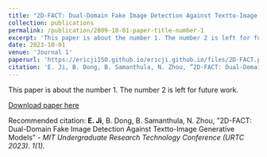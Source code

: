 ```yaml
---
title: "2D-FACT: Dual-Domain Fake Image Detection Against Textto-Image Generative Models"
collection: publications
permalink: /publication/2009-10-01-paper-title-number-1
excerpt: 'This paper is about the number 1. The number 2 is left for future work.'
date: 2023-10-01
venue: 'Journal 1'
paperurl: 'https://ericji150.github.io/ericji.github.io/files/2D-FACT.pdf'
citation: 'E. Ji, B. Dong, B. Samanthula, N. Zhou, ”2D-FACT: Dual-Domain Fake Image Detection Against Textto-Image Generative Models”'
---
```

This paper is about the number 1. The number 2 is left for future work.

[Download paper here](https://ericji150.github.io/ericji.github.io/files/2D-FACT.pdf)

Recommended citation: **E. Ji**, B. Dong, B. Samanthula, N. Zhou, ”2D-FACT: Dual-Domain Fake Image Detection Against Textto-Image Generative Models” - <i>MIT Undergraduate Research Technology Conference (URTC 2023)<i>. 1(1).